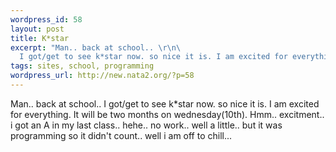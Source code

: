```yaml
--- 
wordpress_id: 58
layout: post
title: K*star
excerpt: "Man.. back at school.. \r\n\
  I got/get to see k*star now. so nice it is. I am excited for everything. It will be two months on wednesday(10th). Hmm.. excitment.. i got an A in my last class.. hehe.. no work.. well a little.. but it was programming so it didn't count.. well i am off to chill... "
tags: sites, school, programming
wordpress_url: http://new.nata2.org/?p=58
---
```

Man.. back at school.. 
I got/get to see k*star now. so nice it is. I am excited for everything. It will be two months on wednesday(10th). Hmm.. excitment.. i got an A in my last class.. hehe.. no work.. well a little.. but it was programming so it didn't count.. well i am off to chill... 
